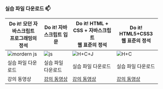 ### 실습 파일 다운로드 📫

Do it! 모던 자바스크립트</br>프로그래밍의 정석 | Do it! 자바스크립트 입문 | Do it! HTML + CSS + 자바스크립트</br>웹 표준의 정석 |  Do it! HTML5+CSS3 </br>웹 표준의 정석
-- | --- | -- | -- 
![mordern js](https://user-images.githubusercontent.com/5915404/204072635-579eb9db-5edf-43d4-a30d-a4c63984c796.jpg) | ![js](https://user-images.githubusercontent.com/5915404/204072616-1b254726-22ef-4062-8d14-c876e89b11a5.jpg) | ![H+C+J](https://user-images.githubusercontent.com/5915404/204072603-7b8b2fec-7db2-4527-b035-757559d1340b.jpg) | ![H+C](https://user-images.githubusercontent.com/5915404/204072585-1e6c0055-796e-4e8c-8b24-f8856c453b1f.jpg) | 
실습 파일 다운로드 | 실습 파일 다운로드 | 실습 파일 다운로드 | 실습 파일 다운로드
강의 동영상 | [강의 동영상](https://www.youtube.com/watch?v=Y-isLP_aW4Q&list=PLG7te9eYUi7uNO8EPbpdr09SEUn2AcCqM) | [강의 동영상](https://www.youtube.com/watch?v=XdFWx0lO5B4&list=PLG7te9eYUi7tS_nx58Z1Zi9Iqt0JEQ1Is) | [강의 동영상](https://www.youtube.com/watch?v=bYgCtRqfi7o&list=PLG7te9eYUi7sxAaXX74J6lqiV8vtStuLr)


<!--
**funnycom/funnycom** is a ✨ _special_ ✨ repository because its `README.md` (this file) appears on your GitHub profile.

Here are some ideas to get you started:

- 🔭 I’m currently working on ...
- 🌱 I’m currently learning ...
- 👯 I’m looking to collaborate on ...
- 🤔 I’m looking for help with ...
- 💬 Ask me about ...
- 📫 How to reach me: ...
- 😄 Pronouns: ...
- ⚡ Fun fact: ...
-->
